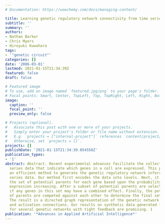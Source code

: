 ```yaml
---
# Documentation: https://wowchemy.com/docs/managing-content/

title: Learning genetic regulatory network connectivity from time series data
subtitle: ''
summary: ''
authors:
- Nathan Barker
- Chris Myers
- Hiroyuki Kuwahara
tags:
- '"genetic circuit"'
categories: []
date: '2006-03-01'
lastmod: 2021-01-15T21:34:39Z
featured: false
draft: false

# Featured image
# To use, add an image named `featured.jpg/png` to your page's folder.
# Focal points: Smart, Center, TopLeft, Top, TopRight, Left, Right, BottomLeft, Bottom, BottomRight.
image:
  caption: ''
  focal_point: ''
  preview_only: false

# Projects (optional).
#   Associate this post with one or more of your projects.
#   Simply enter your project's folder or file name without extension.
#   E.g. `projects = ["internal-project"]` references `content/project/deep-learning/index.md`.
#   Otherwise, set `projects = []`.
projects: []
publishDate: '2021-01-15T21:34:39.054558Z'
publication_types:
- '1'
abstract: Abstract. Recent experimental advances facilitate the collection of time
  series data that indicate which genes in a cell are expressed. This paper proposes
  an efficient method to generate the genetic regulatory network inferred from time
  series data. Our method first encodes the data into levels. Next, it determines
  the set of potential parents for each gene based upon the probability of the gene’s
  expression increasing. After a subset of potential parents are selected, it determines
  if any genes in this set may have a combined effect. Finally, the potential sets
  of parents are competed against each other to determine the final set of parents.
  The result is a directed graph representation of the genetic network’s repression
  and activation connections. Our results on synthetic data generated from models
  for several genetic networks with tight feedback are promising. 1
publication: '*Advances in Applied Artificial Intelligence*'
---
```

